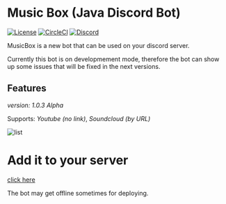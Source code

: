 # Music Box (Java Discord Bot)

[![License](https://img.shields.io/github/license/jagrosh/MusicBot.svg)](https://github.com/daviddev16/java-musicbox/blob/master/LICENSE)
[![CircleCI](https://circleci.com/gh/daviddev16/java-musicbox/tree/circleci-project-setup.svg?style=shield)](https://circleci.com/gh/daviddev16/java-musicbox/tree/circleci-project-setup)
[![Discord](https://discordapp.com/api/guilds/893011039468273705/widget.png)](https://discord.gg/RjxMwhMwwF)<br>

MusicBox is a new bot that can be used on your discord server.

Currently this bot is on developmement mode, therefore the bot can show up some issues that will be fixed in the next versions.

## Features

_version: 1.0.3 Alpha_

Supports: _Youtube (no link)_, _Soundcloud (by URL)_

![list](https://i.imgur.com/T2ldUwI.png)


# Add it to your server 

[click here](https://discord.com/api/oauth2/authorize?client_id=892542872811884584&permissions=137442904128&scope=bot)

The bot may get offline sometimes for deploying.

